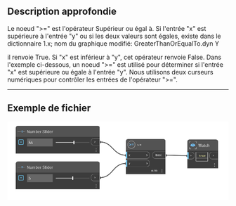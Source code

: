 ## Description approfondie
Le noeud ">=" est l'opérateur Supérieur ou égal à. Si l'entrée "x" est supérieure à l'entrée "y" ou si les deux valeurs sont égales, existe dans le dictionnaire 1.x; nom du graphique modifié: GreaterThanOrEqualTo.dyn Y

il renvoie True. Si "x" est inférieur à "y", cet opérateur renvoie False. Dans l'exemple ci-dessous, un noeud ">=" est utilisé pour déterminer si l'entrée "x" est supérieure ou égale à l'entrée "y". Nous utilisons deux curseurs numériques pour contrôler les entrées de l'opérateur ">=".
___
## Exemple de fichier

![>=](./SKQA27MR3KPQ6BWD6IMMJHE3TAZDI2MWFMURGZNYLU6BNNVX7FPQ_img.jpg)
